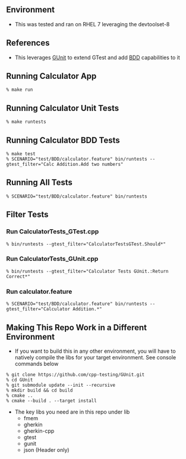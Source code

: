 ## Environment
- This was tested and ran on RHEL 7 leveraging the devtoolset-8

## References
- This leverages [GUnit](https://github.com/cpp-testing/GUnit) to extend GTest and add [BDD](https://cucumber.io/docs/bdd/) capabilities to it

## Running Calculator App
```console
% make run
```

## Running Calculator Unit Tests
```console
% make runtests
```

## Running Calculator BDD Tests
```console
% make test
% SCENARIO="test/BDD/calculator.feature" bin/runtests --gtest_filter="Calc Addition.Add two numbers"
```

## Running All Tests
```console
% SCENARIO="test/BDD/calculator.feature" bin/runtests
```

## Filter Tests
### Run CalculatorTests_GTest.cpp
```console
% bin/runtests --gtest_filter="CalculatorTestsGTest.Should*"
```
### Run CalculatorTests_GUnit.cpp
```console
% bin/runtests --gtest_filter="Calculator Tests GUnit.:Return Correct*"
```
### Run calculator.feature
```console
% SCENARIO="test/BDD/calculator.feature" bin/runtests --gtest_filter="Calculator Addition.*"
```

## Making This Repo Work in a Different Environment
- If you want to build this in any other environment, you will have to natively compile the libs for your target environment. See console commands below
```console 
% git clone https://github.com/cpp-testing/GUnit.git
% cd GUnit
% git submodule update --init --recursive
% mkdir build && cd build
% cmake ..
% cmake --build . --target install
```
- The key libs you need are in this repo under lib
    - fmem
    - gherkin
    - gherkin-cpp
    - gtest
    - gunit
    - json (Header only)


